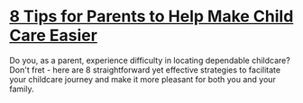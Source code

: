 
# [8 Tips for Parents to Help Make Child Care Easier](https://www.mindhaste.com/t/child-care-advice/8-tips-for-parents-to-help-make-child-care-easier-487)

Do you, as a parent, experience difficulty in locating dependable childcare? Don't fret - here are 8 straightforward yet effective strategies to facilitate your childcare journey and make it more pleasant for both you and your family.
    